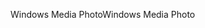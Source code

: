 <span data-ttu-id="7dabd-101">Windows Media Photo</span><span class="sxs-lookup"><span data-stu-id="7dabd-101">Windows Media Photo</span></span>